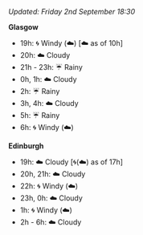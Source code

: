 *Updated: Friday 2nd September 18:30*

**Glasgow**

* 19h: :cyclone: Windy (:cloud:) [:cloud: as of 10h]
* 20h: :cloud: Cloudy
* 21h - 23h: :umbrella: Rainy
* 0h, 1h: :cloud: Cloudy
* 2h: :umbrella: Rainy
* 3h, 4h: :cloud: Cloudy
* 5h: :umbrella: Rainy
* 6h: :cyclone: Windy (:cloud:)

**Edinburgh**

* 19h: :cloud: Cloudy [:cyclone:(:cloud:) as of 17h]
* 20h, 21h: :cloud: Cloudy
* 22h: :cyclone: Windy (:cloud:)
* 23h, 0h: :cloud: Cloudy
* 1h: :cyclone: Windy (:cloud:)
* 2h - 6h: :cloud: Cloudy
